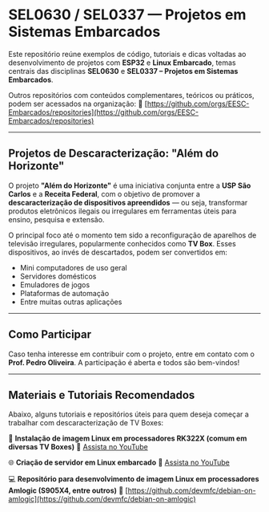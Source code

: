 # SEL0630 / SEL0337 — Projetos em Sistemas Embarcados

Este repositório reúne exemplos de código, tutoriais e dicas voltadas ao desenvolvimento de projetos com **ESP32** e **Linux Embarcado**, temas centrais das disciplinas **SEL0630** e **SEL0337 – Projetos em Sistemas Embarcados**.

Outros repositórios com conteúdos complementares, teóricos ou práticos, podem ser acessados na organização:
🔗 [https://github.com/orgs/EESC-Embarcados/repositories](https://github.com/orgs/EESC-Embarcados/repositories)

---

## Projetos de Descaracterização: "Além do Horizonte"

O projeto **"Além do Horizonte"** é uma iniciativa conjunta entre a **USP São Carlos** e a **Receita Federal**, com o objetivo de promover a **descaracterização de dispositivos apreendidos** — ou seja, transformar produtos eletrônicos ilegais ou irregulares em ferramentas úteis para ensino, pesquisa e extensão.

O principal foco até o momento tem sido a reconfiguração de aparelhos de televisão irregulares, popularmente conhecidos como **TV Box**. Esses dispositivos, ao invés de descartados, podem ser convertidos em:

* Mini computadores de uso geral
* Servidores domésticos
* Emuladores de jogos
* Plataformas de automação
* Entre muitas outras aplicações

---

## Como Participar

Caso tenha interesse em contribuir com o projeto, entre em contato com o **Prof. Pedro Oliveira**. A participação é aberta e todos são bem-vindos!

---

## Materiais e Tutoriais Recomendados

Abaixo, alguns tutoriais e repositórios úteis para quem deseja começar a trabalhar com descaracterização de TV Boxes:

🔧 **Instalação de imagem Linux em processadores RK322X (comum em diversas TV Boxes)**
🎥 [Assista no YouTube](https://www.youtube.com/watch?v=R0zjwQG2iE4&ab_channel=VegaData)

🌐 **Criação de servidor em Linux embarcado**
🎥 [Assista no YouTube](https://www.youtube.com/watch?v=l8jAMgh_DYQ&ab_channel=Diolinux)

💻 **Repositório para desenvolvimento de imagem Linux em processadores Amlogic (S905X4, entre outros)**
🔗 [https://github.com/devmfc/debian-on-amlogic](https://github.com/devmfc/debian-on-amlogic)

